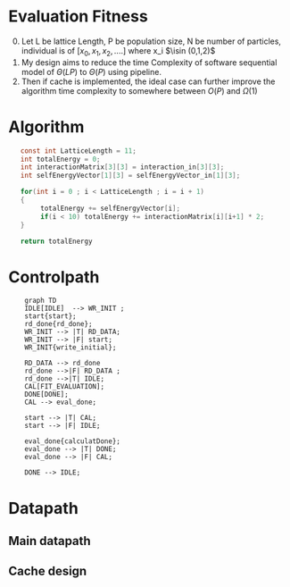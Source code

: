 # Evaluation Fitness
0. Let L be lattice Length, P be population size, N be number of particles, individual is of $[x_0,x_1,x_2,....]$ where x_i $\isin (0,1,2)$
1. My design aims to reduce the time Complexity of software sequential model of $\Theta(LP)$ to $\Theta(P)$ using pipeline.
2. Then if cache is implemented, the ideal case can further improve the algorithm time complexity to somewhere between $O(P)$ and $\Omega(1)$

# Algorithm
```C
   const int LatticeLength = 11;
   int totalEnergy = 0;
   int interactionMatrix[3][3] = interaction_in[3][3];
   int selfEnergyVector[1][3] = selfEnergyVector_in[1][3];

   for(int i = 0 ; i < LatticeLength ; i = i + 1)
   {
        totalEnergy += selfEnergyVector[i];
        if(i < 10) totalEnergy += interactionMatrix[i][i+1] * 2;
   }

   return totalEnergy
```

# Controlpath
```mermaid
    graph TD
    IDLE[IDLE]  --> WR_INIT ;
    start{start};
    rd_done{rd_done};
    WR_INIT --> |T| RD_DATA;
    WR_INIT --> |F| start;
    WR_INIT{write_initial};

    RD_DATA --> rd_done
    rd_done -->|F| RD_DATA ;
    rd_done -->|T| IDLE;
    CAL[FIT_EVALUATION];
    DONE[DONE];
    CAL --> eval_done;

    start --> |T| CAL;
    start --> |F| IDLE;

    eval_done{calculatDone};
    eval_done --> |T| DONE;
    eval_done --> |F| CAL;

    DONE --> IDLE;

```

# Datapath
## Main datapath





## Cache design